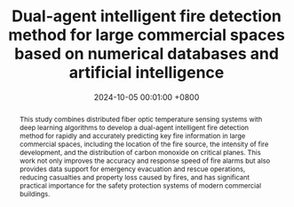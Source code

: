 ---
title:          "Dual-agent intelligent fire detection method for large commercial spaces based on numerical databases and artificial intelligence"
date:           2024-10-05 00:01:00 +0800
selected:       true
pub:            "Process Safety and Environmental Protection"
pub_date:       "2024"
abstract: >-
  This study combines distributed fiber optic temperature sensing systems with deep learning algorithms to develop a dual-agent intelligent fire detection method for rapidly and accurately predicting key fire information in large commercial spaces, including the location of the fire source, the intensity of fire development, and the distribution of carbon monoxide on critical planes. This work not only improves the accuracy and response speed of fire alarms but also provides data support for emergency evacuation and rescue operations, reducing casualties and property loss caused by fires, and has significant practical importance for the safety protection systems of modern commercial buildings.

cover:          /assets/images/covers/cover3.png
authors:
  - GANG Liu#,Zenghui Liu#,Guanhua Qu*,Lei Ren*.
links:
  Paper: https://www.sciencedirect.com/science/article/pii/S0957582024012758?via%3Dihub
---